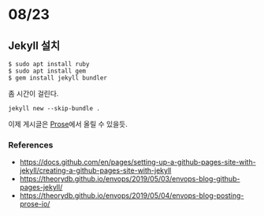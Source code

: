 # 08/23
## Jekyll 설치

```
$ sudo apt install ruby
$ sudo apt install gem
$ gem install jekyll bundler
```

좀 시간이 걸린다.

```
jekyll new --skip-bundle .
```

이제 게시글은 [Prose](https://prose.io)에서 올릴 수 있을듯.

### References
* https://docs.github.com/en/pages/setting-up-a-github-pages-site-with-jekyll/creating-a-github-pages-site-with-jekyll
* https://theorydb.github.io/envops/2019/05/03/envops-blog-github-pages-jekyll/
* https://theorydb.github.io/envops/2019/05/04/envops-blog-posting-prose-io/